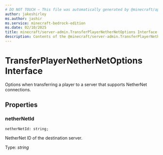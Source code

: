```yaml
---
# DO NOT TOUCH — This file was automatically generated by @minecraft/api-docs-generator, to report problems file an issue at https://github.com/Mojang/minecraft-scripting-libraries
author: jakeshirley
ms.author: jashir
ms.service: minecraft-bedrock-edition
ms.date: 02/10/2025
title: minecraft/server-admin.TransferPlayerNetherNetOptions Interface
description: Contents of the @minecraft/server-admin.TransferPlayerNetherNetOptions class.
---
```

# TransferPlayerNetherNetOptions Interface

Options when transferring a player to a server that supports NetherNet connections.

## Properties

### **netherNetId**
`netherNetId: string;`

NetherNet ID of the destination server.

Type: *string*
